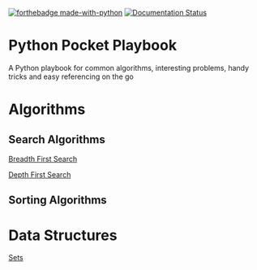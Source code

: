 [![forthebadge made-with-python](http://ForTheBadge.com/images/badges/made-with-python.svg)](https://www.python.org/)
[![Documentation Status](https://readthedocs.org/projects/ansicolortags/badge)](http://ansicolortags.readthedocs.io/?badge=latest)

# Python Pocket Playbook
A Python playbook for common algorithms, interesting problems, handy tricks and easy referencing on the go

# Algorithms

## Search Algorithms

[Breadth First Search](https://github.com/kmjbyrne/python-playbook/blob/master/searching/breadth_first_search.ipynb)

[Depth First Search](https://github.com/kmjbyrne/python-playbook/blob/master/searching/depth_first_search.ipynb)

## Sorting Algorithms

# Data Structures

[Sets](https://github.com/kmjbyrne/python-playbook/blob/master/datastructures/sets.ipynb)
